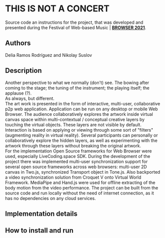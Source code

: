 # THIS IS NOT A CONCERT

Source code an instructions for the project, that was developed and presented during the Festival of Web-based Music | **[BROWSER 2021](https://browsersound.com/)**.

## Authors

Delia Ramos Rodríguez and Nikolay Suslov

## Description

Another perspective to what we normally (don't) see. The bowing after coming to the stage; the tuning of the instrument; the playing itself; the applause (?).  
As always, but different.  
The art work is presented in the form of interactive, multi-user, collaborative p2p web application. Application can be run on any desktop or mobile Web Browser. The audience collaboratively explores the artwork inside virtual canvas space within multi-contextual / conceptual creative layers by touching the virtual objects. These layers are not visible by default. Interaction is based on applying or viewing through some sort of "filters" (augmenting reality in virtual reality). Several participants can personally or collaboratively explore the hidden layers, as well as experimenting with the artwork through these layers without breaking the original artwork.  
For the implementation Open Source frameworks for Web Browser were used, especially LiveCoding.space SDK. During the development of the project there was implemented multi-user synchronization support for several open source frameworks across web browsers: multi-user 2D canvas in Two.js, synchronized Transport object in Tone.js. Also backported a video synchronization solution from Croquet V onto Virtual World Framework. MediaPipe and Hand.js were used for offline extracting of the body motion from the video performance. The project can be built from the source code and run locally without the need of internet connection, as it has no dependencies on any cloud services.  

## Implementation details

## How to install and run




